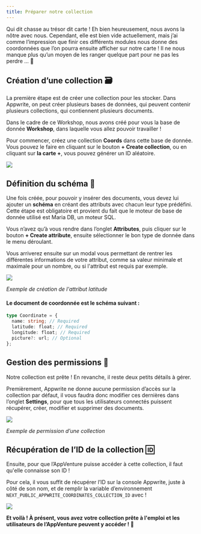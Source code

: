 ```yaml
---
title: Préparer notre collection
---
```


<Documentation link="https://appwrite.io/docs/products/databases/quick-start"></Documentation>

<Hero
title="Préparons notre collection 💾"
image="/assets/workshop/database/database.jpg"
description="Après un peu de marche, on atteint vite un coin de la forêt un peu plus vierge, c'est exactement ce qu'il
nous fallait pour commencer à travailler et créer notre propre collection ! 🌳"
/>

Qui dit chasse au trésor dit carte ! Eh bien heureusement, nous avons la nôtre avec nous. Cependant, elle est bien vide
actuellement, mais j’ai comme l’impression que finir ces différents modules nous donne des coordonnées que l’on pourra
ensuite afficher sur notre carte ! Il ne nous manque plus qu’un moyen de les ranger quelque part pour ne pas les
perdre ... 📍

## Création d’une collection 🗃️

La première étape est de créer une collection pour les stocker.
Dans Appwrite, on peut créer plusieurs bases de données, qui peuvent contenir plusieurs collections, qui contiennent
plusieurs documents.

Dans le cadre de ce Workshop, nous avons créé pour vous la base de donnée **Workshop**, dans laquelle vous allez pouvoir
travailler !

Pour commencer, créez une collection **Coords** dans cette base de donnée. Vous pouvez le faire en cliquant sur le
bouton **+ Create collection**, ou en cliquant sur **la carte +**, vous pouvez générer un ID aléatoire.

<Image src="/assets/workshop/database/collectionModal.png" imageAlt="Modal de création de collection" withSpacing></Image>

## Définition du schéma 📄

Une fois créée, pour pouvoir y insérer des documents, vous devez lui ajouter un **schéma** en créant des attributs avec
chacun leur type prédéfini. Cette étape est obligatoire et provient du fait que le moteur de base de donnée utilisé est
Maria DB, un moteur SQL.

Vous n’avez qu’à vous rendre dans l’onglet **Attributes**, puis cliquer sur le bouton **+ Create attribute**, ensuite
sélectionner le bon type de donnée dans le menu déroulant.

Vous arriverez ensuite sur un modal vous permettant de rentrer les différentes informations de votre attribut, comme sa
valeur minimale et maximale pour un nombre, ou si l'attribut est requis par exemple.

<Image src="/assets/workshop/database/attributeModal.png" imageAlt="Modal de création d'attribut" withSpacing></Image>

_Exemple de création de l'attribut latitude_

#### Le document de coordonnée est le schéma suivant :

```ts
type Coordinate = {
  name: string; // Required
  latitude: float; // Required
  longitude: float; // Required
  picture?: url; // Optional
};
```

## Gestion des permissions 🔑

Notre collection est prête ! En revanche, il reste deux petits détails à gérer.

Premièrement, Appwrite ne donne aucune permission d’accès sur la collection par défaut, il vous faudra donc modifier
ces dernières dans l’onglet **Settings**, pour que tous les utilisateurs connectés puissent récupérer, créer, modifier et
supprimer des documents.

<Image src="/assets/workshop/database/permission.png" imageAlt="Permission d'une collection" withSpacing></Image>

_Exemple de permission d’une collection_

## Récupération de l’ID de la collection 🆔

Ensuite, pour que l’AppVenture puisse accéder à cette collection, il faut qu'elle connaisse son ID !

Pour cela, il vous suffit de récupérer l’ID sur la console Appwrite, juste à côté de son nom, et de remplir la variable
d’environnement `NEXT_PUBLIC_APPWRITE_COORDINATES_COLLECTION_ID` avec !

<Image src="/assets/workshop/database/idCollection.png" imageAlt="Identifiant d’un collection" withSpacing></Image>

**Et voilà ! À présent, vous avez votre collection prête à l'emploi et les utilisateurs de l’AppVenture peuvent y
accéder ! 🎉**

